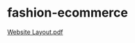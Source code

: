# fashion-ecommerce
[Website Layout.pdf](https://github.com/Jayavarapu-Harshitha/fashion-ecommerce/files/8812414/Website.Layout.pdf)
